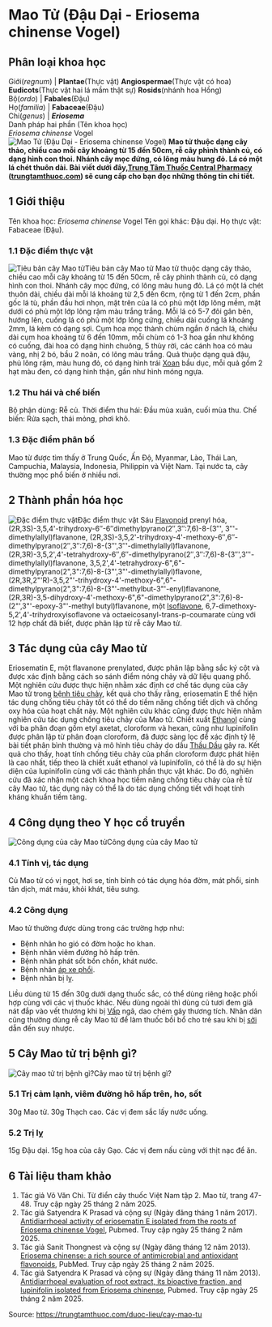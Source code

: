 # Mao Tử (Đậu Dại - Eriosema chinense Vogel)

Phân loại khoa học  
---  
Giới(_regnum_) |  **Plantae**(Thực vật) **Angiospermae**(Thực vật có hoa) **Eudicots**(Thực vật hai lá mầm thật sự) **Rosids**(nhánh hoa Hồng)  
Bộ(_ordo_) | **Fabales**(Đậu)  
Họ(_familia_) | **Fabaceae**(Đậu)  
Chi(_genus_) | **_Eriosema_**  
Danh pháp hai phần (Tên khoa học)  
_Eriosema chinense_ Vogel  
![Mao Tử \(Đậu Dại - Eriosema chinense Vogel\)](https://trungtamthuoc.com/images/others/mao-tu-5813.jpg)
**Mao tử thuộc dạng cây thảo, chiều cao mỗi cây khoảng từ 15 đến 50cm, rễ cây phình thành củ, có dạng hình con thoi. Nhánh cây mọc đứng, có lông màu hung đỏ. Lá có một lá chét thuôn dài. Bài viết dưới đây,[Trung Tâm Thuốc Central Pharmacy](https://trungtamthuoc.com/ "Trung Tâm Thuốc Central Pharmacy") ([trungtamthuoc.com](https://trungtamthuoc.com/ "trungtamthuoc.com")) sẽ cung cấp cho bạn đọc những thông tin chi tiết.**
##  1 Giới thiệu
Tên khoa học: _Eriosema chinense_ Vogel
Tên gọi khác: Đậu dại.
Họ thực vật: Fabaceae (Đậu).
### 1.1 Đặc điểm thực vật
![Tiêu bản cây Mao tử](https://trungtamthuoc.com/images/item/mao-tu-0.jpg)Tiêu bản cây Mao tử
Mao tử thuộc dạng cây thảo, chiều cao mỗi cây khoảng từ 15 đến 50cm, rễ cây phình thành củ, có dạng hình con thoi.
Nhánh cây mọc đứng, có lông màu hung đỏ.
Lá có một lá chét thuôn dài, chiều dài mỗi lá khoảng từ 2,5 đến 6cm, rộng từ 1 đến 2cm, phần gốc lá tù, phần đầu hơi nhọn, mặt trên của lá có phủ một lớp lông mềm, mặt dưới có phủ một lớp lông rậm màu trắng trắng. Mỗi lá có 5-7 đôi gân bên, hướng lên, cuống lá có phủ một lớp lông cứng, chiều dài cuống lá khoảng 2mm, lá kèm có dạng sợi.
Cụm hoa mọc thành chùm ngắn ở nách lá, chiều dài cụm hoa khoảng từ 6 đến 10mm, mỗi chùm có 1-3 hoa gần như không có cuống, đài hoa có dạng hình chuông, 5 thùy rời, các cánh hoa có màu vàng, nhị 2 bó, bầu 2 noãn, có lông màu trắng.
Quả thuộc dạng quả đậu, phủ lông rậm, màu hung đỏ, có dạng hình trái [Xoan](https://trungtamthuoc.com/duoc-lieu/cay-xoan "Xoan") bầu dục, mỗi quả gồm 2 hạt màu đen, có dạng hình thận, gần như hình móng ngựa.
### 1.2 Thu hái và chế biến
Bộ phận dùng: Rễ củ.
Thời điểm thu hái: Đầu mùa xuân, cuối mùa thu.
Chế biến: Rửa sạch, thái mỏng, phơi khô.
### 1.3 Đặc điểm phân bố
Mao từ được tìm thấy ở Trung Quốc, Ấn Độ, Myanmar, Lào, Thái Lan, Campuchia, Malaysia, Indonesia, Philippin và Việt Nam. Tại nước ta, cây thường mọc phổ biến ở nhiều nơi.
##  2 Thành phần hóa học
![Đặc điểm thực vật](https://trungtamthuoc.com/images/item/mao-tu-1.jpg)Đặc điểm thực vật
Sáu [Flavonoid](https://trungtamthuoc.com/hoat-chat/flavonoid "Flavonoid") prenyl hóa, (2R,3S)-3,5,4'-trihydroxy-6″-6″dimethylpyrano(2″,3″:7,6)-8-(3″', 3″'-dimethylallyl)flavanone, (2R,3S)-3,5,2'-trihydroxy-4'-methoxy-6″,6″-dimethylpyrano(2″,3″:7,6)-8-(3″',3″'-dimethylallyl)flavanone, (2R,3R)-3,5,2',4'-tetrahydroxy-6″,6″-dimethylpyrano(2″,3″:7,6)-8-(3″',3″'-dimethylallyl)flavanone, 3,5,2',4'-tetrahydroxy-6",6"-dimethylpyrano(2",3":7,6)-8-(3"',3"'-dimethylallyl)flavone, (2R,3R,2"'R)-3,5,2"'-trihydroxy-4'-methoxy-6",6"-dimethylpyrano(2",3":7,6)-8-(3"'-methylbut-3"'-enyl)flavanone, (2R,3R)-3,5-dihydroxy-4'-methoxy-6",6"-dimethylpyrano(2",3":7,6)-8-(2"',3"'-epoxy-3"'-methyl butyl)flavanone, một [Isoflavone](https://trungtamthuoc.com/hoat-chat/isoflavone "Isoflavone"), 6,7-dimethoxy-5,2',4'-trihydroxyisoflavone và octaeicosanyl-trans-p-coumarate cùng với 12 hợp chất đã biết, được phân lập từ rễ cây Mao tử.
##  3 Tác dụng của cây Mao tử
Eriosematin E, một flavanone prenylated, được phân lập bằng sắc ký cột và được xác định bằng cách so sánh điểm nóng chảy và dữ liệu quang phổ. Một nghiên cứu được thực hiện nhằm xác định cơ chế tác dụng của cây Mao tử trong [bệnh tiêu chảy](https://trungtamthuoc.com/bai-viet/tieu-chay-cap "bệnh tiêu chảy"), kết quả cho thấy rằng, eriosematin E thể hiện tác dụng chống tiêu chảy tốt có thể do tiềm năng chống tiết dịch và chống oxy hóa của hoạt chất này.
Một nghiên cứu khác cũng được thực hiện nhằm nghiên cứu tác dụng chống tiêu chảy của Mao tử. Chiết xuất [Ethanol](https://trungtamthuoc.com/hoat-chat/ethanol "Ethanol") cùng với ba phân đoạn gồm etyl axetat, cloroform và hexan, cũng như lupinifolin được phân lập từ phân đoạn cloroform, đã được sàng lọc để xác định tỷ lệ bài tiết phân bình thường và mô hình tiêu chảy do dầu [Thầu Dầu](https://trungtamthuoc.com/duoc-lieu/thau-dau "Thầu Dầu") gây ra. Kết quả cho thấy, hoạt tính chống tiêu chảy của phần cloroform được phát hiện là cao nhất, tiếp theo là chiết xuất ethanol và lupinifolin, có thể là do sự hiện diện của lupinifolin cùng với các thành phần thực vật khác. Do đó, nghiên cứu đã xác nhận một cách khoa học tiềm năng chống tiêu chảy của rễ từ cây Mao tử, tác dụng này có thể là do tác dụng chống tiết với hoạt tính kháng khuẩn tiềm tàng.
##  4 Công dụng theo Y học cổ truyền
![Công dụng của cây Mao tử](https://trungtamthuoc.com/images/item/mao-tu-2.jpg)Công dụng của cây Mao tử
### 4.1 Tính vị, tác dụng
Củ Mao tử có vị ngọt, hơi se, tính bình có tác dụng hóa đờm, mát phổi, sinh tân dịch, mát máu, khỏi khát, tiêu sưng.
### 4.2 Công dụng
Mao tử thường được dùng trong các trường hợp như:
  * Bệnh nhân ho gió có đờm hoặc ho khan.
  * Bệnh nhân viêm đường hô hấp trên.
  * Bệnh nhân phát sốt bồn chồn, khát nước.
  * Bệnh nhân [áp xe phổi](https://trungtamthuoc.com/bai-viet/ap-xe-phoi "áp xe phổi").
  * Bệnh nhân bị lỵ.


Liều dùng từ 15 đến 30g dưới dạng thuốc sắc, có thể dùng riêng hoặc phối hợp cùng với các vị thuốc khác.
Nếu dùng ngoài thì dùng củ tươi đem giã nát đắp vào vết thương khi bị [Vấp](https://trungtamthuoc.com/duoc-lieu/vap "Vấp") ngã, dao chém gây thương tích.
Nhân dân cũng thường dùng rễ cây Mao tử để làm thuốc bồi bổ cho trẻ sau khi bị [sởi](https://trungtamthuoc.com/bai-viet/benh-soi "sởi") dẫn đến suy nhược.
##  5 Cây Mao tử trị bệnh gì?
![Cây mao tử trị bệnh gì?](https://trungtamthuoc.com/images/item/mao-tu-3.jpg)Cây mao tử trị bệnh gì?
### 5.1 Trị cảm lạnh, viêm đường hô hấp trên, ho, sốt
30g Mao tử.
30g Thạch cao.
Các vị đem sắc lấy nước uống.
### 5.2 Trị lỵ
15g Đậu dại.
15g hoa của cây Gạo.
Các vị đem nấu cùng với thịt nạc để ăn.
##  6 Tài liệu tham khảo
  1. Tác giả Võ Văn Chi. Từ điển cây thuốc Việt Nam tập 2. Mao tử, trang 47-48. Truy cập ngày 25 tháng 2 năm 2025.
  2. Tác giả Satyendra K Prasad và cộng sự (Ngày đăng tháng 1 năm 2017). [Antidiarrhoeal activity of eriosematin E isolated from the roots of Eriosema chinense Vogel](https://pubmed.ncbi.nlm.nih.gov/28160852/), Pubmed. Truy cập ngày 25 tháng 2 năm 2025.
  3. Tác giả Sanit Thongnest và cộng sự (Ngày đăng tháng 12 năm 2013). [Eriosema chinense: a rich source of antimicrobial and antioxidant flavonoids](https://pubmed.ncbi.nlm.nih.gov/24138819/), PubMed. Truy cập ngày 25 tháng 2 năm 2025.
  4. Tác giả Satyendra K Prasad và cộng sự (Ngày đăng tháng 11 năm 2013). [Antidiarrhoeal evaluation of root extract, its bioactive fraction, and lupinifolin isolated from Eriosema chinense](https://pubmed.ncbi.nlm.nih.gov/24288275/), Pubmed. Truy cập ngày 25 tháng 2 năm 2025.




Source: https://trungtamthuoc.com/duoc-lieu/cay-mao-tu